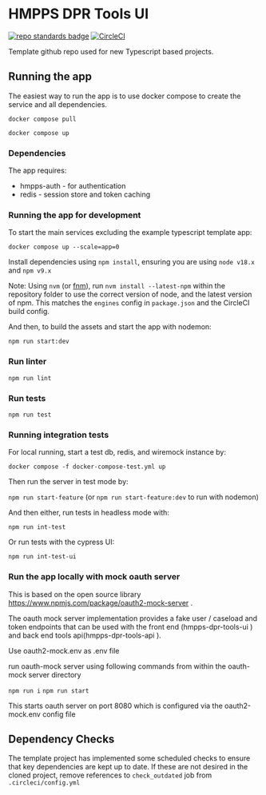 # HMPPS DPR Tools UI
[![repo standards badge](https://img.shields.io/badge/dynamic/json?color=blue&style=flat&logo=github&label=MoJ%20Compliant&query=%24.result&url=https%3A%2F%2Foperations-engineering-reports.cloud-platform.service.justice.gov.uk%2Fapi%2Fv1%2Fcompliant_public_repositories%2Fhmpps-dpr-tools-ui)](https://operations-engineering-reports.cloud-platform.service.justice.gov.uk/public-github-repositories.html#hmpps-dpr-tools-ui "Link to report")
[![CircleCI](https://circleci.com/gh/ministryofjustice/hmpps-dpr-tools-ui/tree/main.svg?style=svg)](https://circleci.com/gh/ministryofjustice/hmpps-dpr-tools-ui)

Template github repo used for new Typescript based projects.

## Running the app
The easiest way to run the app is to use docker compose to create the service and all dependencies. 

`docker compose pull`

`docker compose up`

### Dependencies
The app requires: 
* hmpps-auth - for authentication
* redis - session store and token caching

### Running the app for development

To start the main services excluding the example typescript template app: 

`docker compose up --scale=app=0`

Install dependencies using `npm install`, ensuring you are using `node v18.x` and `npm v9.x`

Note: Using `nvm` (or [fnm](https://github.com/Schniz/fnm)), run `nvm install --latest-npm` within the repository folder to use the correct version of node, and the latest version of npm. This matches the `engines` config in `package.json` and the CircleCI build config.

And then, to build the assets and start the app with nodemon:

`npm run start:dev`

### Run linter

`npm run lint`

### Run tests

`npm run test`

### Running integration tests

For local running, start a test db, redis, and wiremock instance by:

`docker compose -f docker-compose-test.yml up`

Then run the server in test mode by:

`npm run start-feature` (or `npm run start-feature:dev` to run with nodemon)

And then either, run tests in headless mode with:

`npm run int-test`
 
Or run tests with the cypress UI:

`npm run int-test-ui`

### Run the app locally with mock oauth server

This is based on the open source library https://www.npmjs.com/package/oauth2-mock-server .

The oauth mock server implementation provides a fake user / caseload and token endpoints that can be used with the front end (hmpps-dpr-tools-ui ) and back end tools api(hmpps-dpr-tools-api ).

Use oauth2-mock.env as .env file

run oauth-mock server using following commands from within the oauth-mock server directory

`npm run i`
`npm run start`

This starts oauth server on port 8080 which is configured via the oauth2-mock.env config file

## Dependency Checks

The template project has implemented some scheduled checks to ensure that key dependencies are kept up to date.
If these are not desired in the cloned project, remove references to `check_outdated` job from `.circleci/config.yml`

